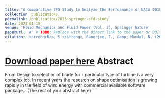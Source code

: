 ```yaml
---
title: "A Comparative CFD Study to Analyze the Performance of NACA 0018 and S1210 Darrieus Wind Turbine Blade"
collection: publications
permalink: /publication/2023-springer-cfd-study
date: 2023-01-15
venue: 'Fluid Mechanics and Fluid Power (Vol. 2), Springer Nature'
paperurl: '#' # TODO: Replace with the direct link to the paper or DOI
citation: '<strong>Das, S.</strong>, Banerjee, T., &amp; Mondal, N. (2023). &quot;A Comparative CFD Study to Analyze the Performance of NACA 0018 and S1210 Darrieus Wind Turbine Blade.&quot; <i>Fluid Mechanics and Fluid Power (Vol. 2)</i>, 279-284.'
---
```


[Download paper here](#) **Abstract**
======
From Design to selection of blade for a particular type of turbine is a very complex job. In recent years the research on shape optimisation is growing rapidly in the field of wind energy with commercial available software package... (The rest of your abstract here)
